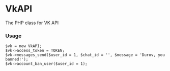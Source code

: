 # VkAPI
The PHP class for VK API 
### Usage
```
$vk = new VkAPI;
$vk->access_token = TOKEN;
$vk->messages_send($user_id = 1, $chat_id = '', $message = 'Durov, you banned!');
$vk->account_ban_user($user_id = 1);
```